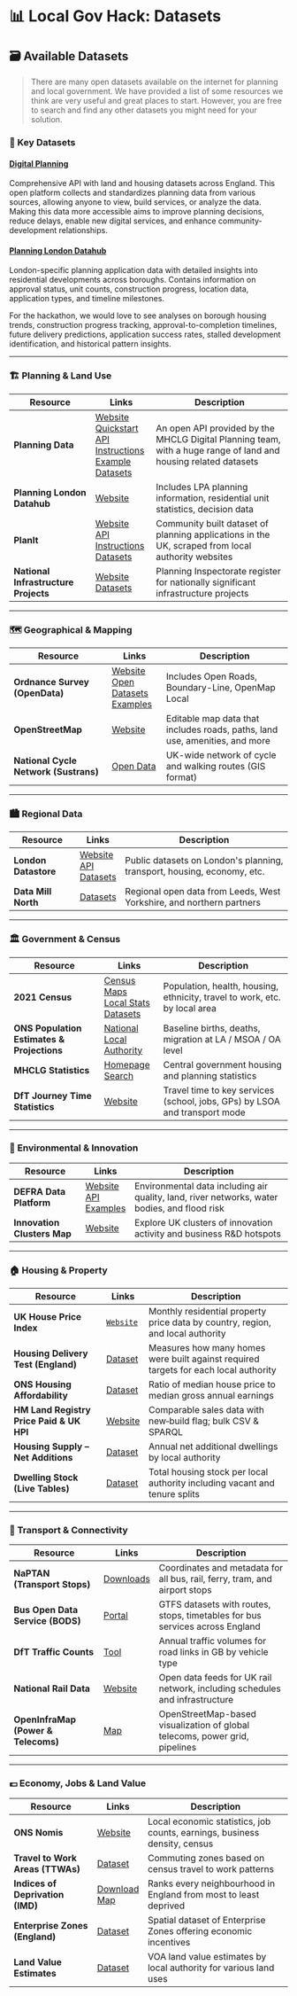 
# 📊 Local Gov Hack: Datasets

## 🗃️ Available Datasets

> There are many open datasets available on the internet for planning and local government. We have provided a list of some resources we think are very useful and great places to start. However, you are free to search and find any other datasets you might need for your solution.


### 🌟 Key Datasets

#### [Digital Planning](https://www.planning.data.gov.uk/)

Comprehensive API with land and housing datasets across England. This open platform collects and standardizes planning data from various sources, allowing anyone to view, build services, or analyze the data. Making this data more accessible aims to improve planning decisions, reduce delays, enable new digital services, and enhance community-development relationships.

#### [Planning London Datahub](https://www.london.gov.uk/programmes-strategies/planning/digital-planning/planning-london-datahub)
London-specific planning application data with detailed insights into residential developments across boroughs. Contains information on approval status, unit counts, construction progress, location data, application types, and timeline milestones.

For the hackathon, we would love to see analyses on borough housing trends, construction progress tracking, approval-to-completion timelines, future delivery predictions, application success rates, stalled development identification, and historical pattern insights.

---


### 🏗️ Planning & Land Use
| Resource | Links | Description |
|----------|-------|-------------|
| **Planning Data** | [Website](https://www.planning.data.gov.uk/)<br>[Quickstart](https://digital-land.github.io/quickstart/)<br>[API Instructions](https://www.planning.data.gov.uk/docs#api%20)<br>[Example](https://github.com/i-dot-ai/local-gov-hack/blob/main/dataset_examples/open_digital_planning.py)<br>[Datasets](https://www.planning.data.gov.uk/dataset/)| An open API provided by the MHCLG Digital Planning team, with a huge range of land and housing related datasets |
| **Planning London Datahub** | [Website](https://www.london.gov.uk/programmes-strategies/planning/digital-planning/planning-london-datahub) | Includes LPA planning information, residential unit statistics, decision data |
| **PlanIt** | [Website](https://www.planit.org.uk/)<br>[API Instructions](https://www.planit.org.uk/api/)<br>[Datasets](https://www.planit.org.uk/dictionary/) | Community built dataset of planning applications in the UK, scraped from local authority websites |
| **National Infrastructure Projects** | [Website](https://national-infrastructure-consenting.planninginspectorate.gov.uk/project-search)<br>[Datasets](https://national-infrastructure-consenting.planninginspectorate.gov.uk/register-of-applications) | Planning Inspectorate register for nationally significant infrastructure projects |
---

### 🗺️ Geographical & Mapping
| Resource | Links | Description |
|----------|-------|-------------|
| **Ordnance Survey (OpenData)** | [Website](https://osdatahub.os.uk/)<br>[Open Datasets](https://osdatahub.os.uk/downloads/open)<br>[Examples](https://labs.os.uk/public/os-data-hub-examples/) | Includes Open Roads, Boundary-Line, OpenMap Local |
| **OpenStreetMap** | [Website](https://www.openstreetmap.org/) | Editable map data that includes roads, paths, land use, amenities, and more |
| **National Cycle Network (Sustrans)** | [Open Data](https://data-sustrans-uk.opendata.arcgis.com/) | UK-wide network of cycle and walking routes (GIS format) |

---

### 🏙️ Regional Data
| Resource | Links | Description |
|----------|-------|-------------|
| **London Datastore** | [Website](https://data.london.gov.uk/guidance/)<br>[API](https://www.london.gov.uk/sites/default/files/planninglondondatahub_api_connection_technical_documentation_v1.pdf)<br>[Datasets](https://data.london.gov.uk/dataset/) | Public datasets on London's planning, transport, housing, economy, etc. |
| **Data Mill North** | [Datasets](https://datamillnorth.org/search?type=dataset) | Regional open data from Leeds, West Yorkshire, and northern partners |

---

### 🏛️ Government & Census
| Resource | Links | Description |
|----------|-------|-------------|
| **2021 Census** | [Census Maps](https://www.ons.gov.uk/census/maps/)<br>[Local Stats](https://www.ons.gov.uk/explore-local-statistics/)<br>[Datasets](https://www.nomisweb.co.uk/sources/census_2021) | Population, health, housing, ethnicity, travel to work, etc. by local area |
| **ONS Population Estimates & Projections** | [National](https://www.nomisweb.co.uk/sources/pest)<br>[Local Authority](https://www.nomisweb.co.uk/datasets/pestsyoala) | Baseline births, deaths, migration at LA / MSOA / OA level |
| **MHCLG Statistics** | [Homepage](https://www.gov.uk/government/organisations/ministry-of-housing-communities-local-government/about/statistics)<br>[Search](https://www.gov.uk/search/research-and-statistics?content_store_document_type=statistics_published&organisations%5B%5D=ministry-of-housing-communities-local-government&order=updated-newest) | Central government housing and planning statistics |
| **DfT Journey Time Statistics** | [Website](https://www.gov.uk/government/collections/journey-time-statistics) | Travel time to key services (school, jobs, GPs) by LSOA and transport mode |

---

### 🌳 Environmental & Innovation
| Resource | Links | Description |
|----------|-------|-------------|
| **DEFRA Data Platform** | [Website](https://environment.data.gov.uk/)<br>[API](https://environment.data.gov.uk/apiportal)<br>[Examples](https://environment.data.gov.uk/appgallery) | Environmental data including air quality, land, river networks, water bodies, and flood risk |
| **Innovation Clusters Map** | [Website](https://www.innovationclusters.dsit.gov.uk/) | Explore UK clusters of innovation activity and business R&D hotspots |

---

### 🏠 Housing & Property
| Resource | Links | Description |
|----------|-------|-------------|
| **UK House Price Index** | [`Website`](https://landregistry.data.gov.uk/app/ukhpi/?lang=en) | Monthly residential property price data by country, region, and local authority |
| **Housing Delivery Test (England)** | [Dataset](https://www.gov.uk/government/publications/housing-delivery-test-2023-measurement) | Measures how many homes were built against required targets for each local authority |
| **ONS Housing Affordability** | [Dataset](https://www.ons.gov.uk/peoplepopulationandcommunity/housing#publications) | Ratio of median house price to median gross annual earnings |
| **HM Land Registry Price Paid & UK HPI** | [Website](https://landregistry.data.gov.uk/) | Comparable sales data with new‑build flag; bulk CSV & SPARQL |
| **Housing Supply – Net Additions** | [Dataset](https://www.gov.uk/government/collections/net-supply-of-housing) | Annual net additional dwellings by local authority |
| **Dwelling Stock (Live Tables)** | [Dataset](https://www.gov.uk/government/collections/dwelling-stock-including-vacants) | Total housing stock per local authority including vacant and tenure splits |

---

### 🚆 Transport & Connectivity
| Resource | Links | Description |
|----------|-------|-------------|
| **NaPTAN (Transport Stops)** | [Downloads](https://beta-naptan.dft.gov.uk/) | Coordinates and metadata for all bus, rail, ferry, tram, and airport stops |
| **Bus Open Data Service (BODS)** | [Portal](https://data.bus-data.dft.gov.uk/) | GTFS datasets with routes, stops, timetables for bus services across England |
| **DfT Traffic Counts** | [Tool](https://roadtraffic.dft.gov.uk/#download) | Annual traffic volumes for road links in GB by vehicle type |
| **National Rail Data** | [Website](https://www.networkrail.co.uk/who-we-are/transparency-and-ethics/transparency/open-data-feeds/) | Open data feeds for UK rail network, including schedules and infrastructure |
| **OpenInfraMap (Power & Telecoms)** | [Map](https://openinframap.org/) | OpenStreetMap-based visualization of global telecoms, power grid, pipelines |

---

### 💷 Economy, Jobs & Land Value
| Resource | Links | Description |
|----------|-------|-------------|
| **ONS Nomis** | [Website](https://www.nomisweb.co.uk/) | Local economic statistics, job counts, earnings, business density, census |
| **Travel to Work Areas (TTWAs)** | [Dataset](https://www.ons.gov.uk/employmentandlabourmarket/peopleinwork/employmentandemployeetypes/bulletins/traveltoworkenglandandwales/census2021) | Commuting zones based on census travel to work patterns |
| **Indices of Deprivation (IMD)** | [Download](https://www.ons.gov.uk/datasets/TS011/editions/2021/versions/6)<br>[Map](https://www.ons.gov.uk/census/maps/choropleth/population/household-deprivation/hh-deprivation/household-is-not-deprived-in-any-dimension) | Ranks every neighbourhood in England from most to least deprived |
| **Enterprise Zones (England)** | [Dataset](https://data.gov.uk/dataset/english-enterprise-zone-sites) | Spatial dataset of Enterprise Zones offering economic incentives |
| **Land Value Estimates** | [Dataset](https://data.gov.uk/dataset/land-values) | VOA land value estimates by local authority for various land uses |
